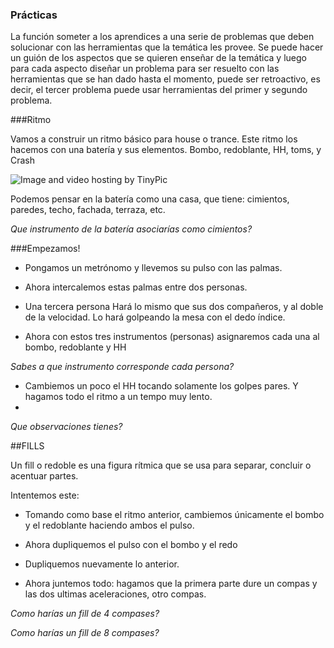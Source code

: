 ### Prácticas

La función someter a los aprendices a una serie de problemas que deben solucionar
con las herramientas que la temática les provee.
Se puede hacer un guión de los aspectos que se quieren enseñar de la temática
y luego para cada aspecto diseñar un problema para ser resuelto con las
herramientas que se han dado hasta el momento, puede ser retroactivo,
es decir, el tercer problema puede usar herramientas del primer y segundo
problema.




###Ritmo   

Vamos a construir un ritmo básico para house o trance.
Este ritmo los hacemos con una batería y sus elementos.
Bombo, redoblante, HH, toms, y Crash 

<img src="http://i58.tinypic.com/2w2kk9e.jpg" border="0" alt="Image and video hosting by TinyPic"></a>


Podemos pensar en la batería como una casa, que tiene: cimientos, paredes, techo, fachada, terraza, etc.

*Que instrumento de la batería asociarías como cimientos?*

###Empezamos!

* Pongamos un metrónomo y llevemos su pulso con las palmas.

* Ahora intercalemos estas palmas entre dos personas.

* Una tercera persona Hará lo mismo que sus dos compañeros, y al doble de la velocidad.
Lo hará golpeando la mesa con el dedo índice.

* Ahora con estos tres instrumentos (personas) asignaremos cada una al bombo, redoblante y HH

*Sabes a que instrumento corresponde cada persona?* 

* Cambiemos un poco el HH tocando solamente los golpes pares. Y hagamos todo el ritmo a un tempo muy lento.  
* 
*Que observaciones tienes?*


##FILLS 

Un fill o redoble es una figura rítmica que se usa para separar, concluir o acentuar partes.

Intentemos este:

* Tomando como base el ritmo anterior, cambiemos únicamente el bombo y el redoblante haciendo ambos el pulso.  

* Ahora dupliquemos el pulso con el bombo y el redo

* Dupliquemos nuevamente lo anterior.

* Ahora juntemos todo: hagamos que la primera parte dure un compas y las dos ultimas aceleraciones, otro compas.

*Como harías un fill de 4 compases?*

*Como harías un fill de 8 compases?*



   
